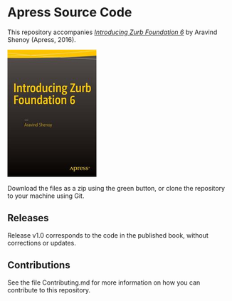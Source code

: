 # Apress Source Code

This repository accompanies [*Introducing Zurb Foundation 6*](http://www.apress.com/9781484217955) by Aravind Shenoy (Apress, 2016).

![Cover image](9781484217955.jpg)

Download the files as a zip using the green button, or clone the repository to your machine using Git.

## Releases

Release v1.0 corresponds to the code in the published book, without corrections or updates.

## Contributions

See the file Contributing.md for more information on how you can contribute to this repository.
